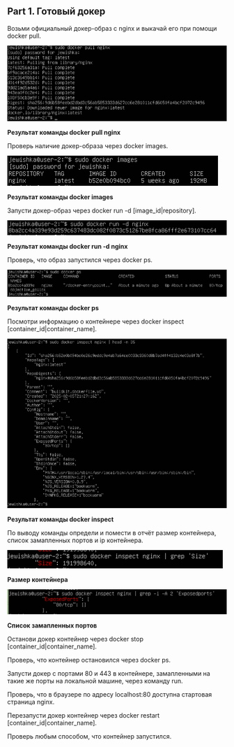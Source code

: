 ## Part 1. Готовый докер

Возьми официальный докер-образ с nginx и выкачай его при помощи docker pull.

![](./images/part1_1.png)

**Результат команды docker pull nginx**

Проверь наличие докер-образа через docker images.

![](./images/part1_2.png)

**Результат команды docker images**

Запусти докер-образ через docker run -d [image_id|repository].

![](./images/part1_3.png)

**Результат команды docker run -d nginx**

Проверь, что образ запустился через docker ps.

![](./images/part1_4.png)

**Результат команды docker ps**

Посмотри информацию о контейнере через docker inspect [container_id|container_name].

![](./images/part1_5.png)

**Результат команды docker inspect**

По выводу команды определи и помести в отчёт размер контейнера, список замапленных портов и ip контейнера.

![](./images/part1_6.png)

**Размер контейнера**

![](./images/part1_7.png)

**Список замапленных портов**


Останови докер контейнер через docker stop [container_id|container_name].

Проверь, что контейнер остановился через docker ps.

Запусти докер с портами 80 и 443 в контейнере, замапленными на такие же порты на локальной машине, через команду run.

Проверь, что в браузере по адресу localhost:80 доступна стартовая страница nginx.

Перезапусти докер контейнер через docker restart [container_id|container_name].

Проверь любым способом, что контейнер запустился.